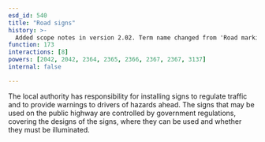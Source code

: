 ```yaml
---
esd_id: 540
title: "Road signs"
history: >-
  Added scope notes in version 2.02. Term name changed from 'Road markings and signage - road signs' to 'Roads - markings and signage - road signs' in version 3.00. Name changed to 'Road signs' in version 4.00.
function: 173
interactions: [8]
powers: [2042, 2042, 2364, 2365, 2366, 2367, 2367, 3137]
internal: false

---
```


The local authority has responsibility for installing signs to regulate traffic and to provide warnings to drivers of hazards ahead. The signs that may be used on the public highway are controlled by government regulations, covering the designs of the signs, where they can be used and whether they must be illuminated.

